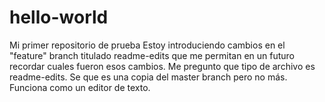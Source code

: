# hello-world
Mi primer repositorio de prueba
Estoy introduciendo cambios en el "feature" branch titulado readme-edits
que me permitan en un futuro recordar cuales fueron esos cambios.
Me pregunto que tipo de archivo es readme-edits.
Se que es una copia del master branch pero no más.
Funciona como un editor de texto.
